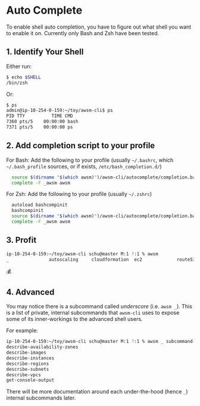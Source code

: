 # Auto Complete

To enable shell auto completion, you have to figure out what shell you want to enable it on. Currently only Bash and Zsh have been tested.

## 1. Identify Your Shell

Either run:

```sh
$ echo $SHELL
/bin/zsh
```

Or:

```sh
$ ps
admin@ip-10-254-0-159:~/toy/awsm-cli$ ps
PID TTY          TIME CMD
7360 pts/5    00:00:00 bash
7371 pts/5    00:00:00 ps
```

## 2. Add completion script to your profile

For Bash: Add the following to your profile (usually `~/.bashrc`, which `~/.bash_profile` sources, or if exists, `/etc/bash_completion.d/`)

```sh
  source $(dirname "$(which awsm)")/awsm-cli/autocomplete/completion.bash
  complete -F _awsm awsm
```

For Zsh: Add the following to your profile (usually `~/.zshrc`)

```sh
  autoload bashcompinit
  bashcompinit
  source $(dirname "$(which awsm)")/awsm-cli/autocomplete/completion.bash
  complete -F _awsm awsm
```

## 3. Profit

```sh
ip-10-254-0-159:~/toy/awsm-cli schu@master M:1 ?:1 % awsm
_               autoscaling     cloudformation  ec2             route53
```

:moneybag:

## 4. Advanced

You may notice there is a subcommand called _underscore_ (i.e. `awsm _`). This is a list of private, internal subcommands that `awsm-cli` uses to expose some of its inner-workings to the advanced shell users.

For example:

```sh
ip-10-254-0-159:~/toy/awsm-cli schu@master M:1 ?:1 % awsm _ subcommand-actions --subcommand ec2
describe-availability-zones
describe-images
describe-instances
describe-regions
describe-subnets
describe-vpcs
get-console-output
```

There will be more documentation around each under-the-hood (hence `_`) internal subcommands later.
